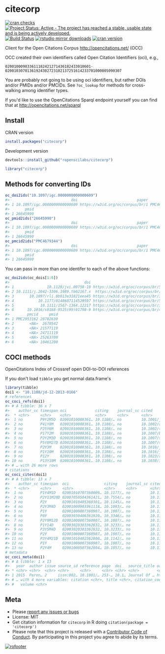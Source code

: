 citecorp
=========



[![cran checks](https://cranchecks.info/badges/worst/citecorp)](https://cranchecks.info/pkgs/citecorp)
[![Project Status: Active - The project has reached a stable, usable state and is being actively developed.](https://www.repostatus.org/badges/latest/active.svg)](https://www.repostatus.org/#active)
[![Build Status](https://travis-ci.com/ropenscilabs/citecorp.svg?branch=master)](https://travis-ci.com/ropenscilabs/citecorp)
[![rstudio mirror downloads](https://cranlogs.r-pkg.org/badges/citecorp)](https://github.com/metacran/cranlogs.app)
[![cran version](https://www.r-pkg.org/badges/version/citecorp)](https://cran.r-project.org/package=citecorp)

Client for the Open Citations Corpus http://opencitations.net/ (OCC)

OCC created their own identifiers called Open Citation Identifiers (oci), e.g., 

```
020010009033611182421271436182433010601-02001030701361924302723102137251614233701000005090307
```

You are probably not going to be using oci identifiers, but rather DOIs and/or PMIDs
and/or PMCIDs. See `?oc_lookup` for methods for cross-walking among identifier types.

If you'd like to use the OpenCitations Sparql endpoint yourself you can find that
at http://opencitations.net/sparql


## Install

CRAN version


```r
install.packages("citecorp")
```

Development version


```r
devtools::install_github("ropenscilabs/citecorp")
```


```r
library("citecorp")
```

## Methods for converting IDs


```r
oc_doi2ids("10.1097/igc.0000000000000609")
#>                            doi                           paper      pmcid
#> 1 10.1097/igc.0000000000000609 https://w3id.org/oc/corpus/br/1 PMC4679344
#>       pmid
#> 1 26645990
oc_pmid2ids("26645990")
#>                            doi                           paper      pmcid
#> 1 10.1097/igc.0000000000000609 https://w3id.org/oc/corpus/br/1 PMC4679344
#>       pmid
#> 1 26645990
oc_pmcid2ids("PMC4679344")
#>                            doi                           paper      pmcid
#> 1 10.1097/igc.0000000000000609 https://w3id.org/oc/corpus/br/1 PMC4679344
#>       pmid
#> 1 26645990
```

You can pass in more than one identifer to each of the above functions:


```r
oc_doi2ids(oc_dois[1:6])
#>                                  doi                                 paper
#> 1               10.1128/jvi.00758-10 https://w3id.org/oc/corpus/br/5357460
#> 2 10.1111/j.2042-3306.1989.tb02167.x  https://w3id.org/oc/corpus/br/589891
#> 3       10.1097/rli.0b013e31821eea45 https://w3id.org/oc/corpus/br/3931705
#> 4           10.1177/0148607114529597 https://w3id.org/oc/corpus/br/5016780
#> 5            10.1111/1567-1364.12217 https://w3id.org/oc/corpus/br/3819297
#> 6      10.1016/s0168-9525(99)01798-9 https://w3id.org/oc/corpus/br/4606537
#>        pmcid     pmid
#> 1 PMC2953162 20702630
#> 2       <NA>  2670542
#> 3       <NA> 21577119
#> 4       <NA> 24711119
#> 5       <NA> 25263709
#> 6       <NA> 10461200
```

## COCI methods

OpenCitations Index of Crossref open DOI-to-DOI references

If you don't load `tibble` you get normal data.frame's


```r
library(tibble)
doi1 <- "10.1108/jd-12-2013-0166"
# references
oc_coci_refs(doi1)
#> # A tibble: 36 x 7
#>    author_sc timespan oci             citing    journal_sc cited        creation
#>  * <chr>     <chr>    <chr>           <chr>     <chr>      <chr>        <chr>   
#>  1 no        P9Y2M5D  02001010008361… 10.1108/… no         10.1001/jam… 2015-03…
#>  2 no        P41Y8M   02001010008361… 10.1108/… no         10.1002/asi… 2015-03…
#>  3 no        P25Y6M   02001010008361… 10.1108/… no         10.1002/(si… 2015-03…
#>  4 no        P17Y2M   02001010008361… 10.1108/… no         10.1007/bf0… 2015-03…
#>  5 no        P2Y2M3D  02001010008361… 10.1108/… no         10.1007/s10… 2015-03…
#>  6 no        P5Y8M27D 02001010008361… 10.1108/… no         10.1007/s11… 2015-03…
#>  7 no        P2Y3M    02001010008361… 10.1108/… no         10.1016/j.w… 2015-03…
#>  8 no        P1Y10M   02001010008361… 10.1108/… no         10.1016/j.w… 2015-03…
#>  9 no        P12Y     02001010008361… 10.1108/… no         10.1023/a:1… 2015-03…
#> 10 no        P13Y10M  02001010008361… 10.1108/… no         10.1038/350… 2015-03…
#> # … with 26 more rows
# citations
oc_coci_cites(doi1)
#> # A tibble: 13 x 7
#>    author_sc timespan  oci                citing    journal_sc cited    creation
#>  * <chr>     <chr>     <chr>              <chr>     <chr>      <chr>    <chr>   
#>  1 no        P1Y4M1D   02001010707360009… 10.1177/… no         10.1108… 2016-07…
#>  2 no        P2Y11M20D 02007050504361421… 10.7554/… no         10.1108… 2018-03…
#>  3 no        P2Y       02001010405360301… 10.1145/… no         10.1108… 2018    
#>  4 no        P2Y3M4D   02001000903361118… 10.1093/… no         10.1108… 2017-06…
#>  5 no        P1Y       02001000007360907… 10.1007/… no         10.1108… 2017    
#>  6 no        P0Y       02003030406361920… 10.3346/… no         10.1108… 2015    
#>  7 no        P2Y9M12D  02001000007360907… 10.1007/… no         10.1108… 2017-12…
#>  8 no        P1Y14D    02003020303362832… 10.3233/… no         10.1108… 2016-03…
#>  9 no        P3Y5M4D   02003020303362832… 10.3233/… no         10.1108… 2018-08…
#> 10 no        P2Y       02001000007360907… 10.1007/… no         10.1108… 2018    
#> 11 no        P3Y4M21D  02001010402362800… 10.1142/… no         10.1108… 2018-07…
#> 12 no        P1Y       02001000007360907… 10.1007/… no         10.1108… 2017    
#> 13 no        P2Y4M     02001000507362804… 10.1057/… no         10.1108… 2017-08
# metadata
oc_coci_meta(doi1)
#> # A tibble: 1 x 13
#>   year  author issue source_id reference page  doi   source_title oa_link
#> * <chr> <chr>  <chr> <chr>     <chr>     <chr> <chr> <chr>        <chr>  
#> 1 2015  Peron… 2     issn:002… 10.1001/… 253-… 10.1… Journal Of … http:/…
#> # … with 4 more variables: citation <chr>, title <chr>, citation_count <chr>,
#> #   volume <chr>
```


## Meta

* Please [report any issues or bugs](https://github.com/ropenscilabs/citecorp/issues)
* License: MIT
* Get citation information for `citecorp` in R doing `citation(package = 'citecorp')`
* Please note that this project is released with a [Contributor Code of Conduct][coc].
By participating in this project you agree to abide by its terms.

[sparqldsl]: https://github.com/ropenscilabs/sparqldsl
[coc]: https://github.com/ropenscilabs/citecorp/blob/master/CODE_OF_CONDUCT.md


[![rofooter](https://ropensci.org/public_images/github_footer.png)](https://ropensci.org)
